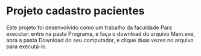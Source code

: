 # Projeto cadastro pacientes
 Este projeto foi desenvolvido como um trabalho da faculdade
 Para executar: entre na pasta Programa, e faça o download do arquivo Main.exe, abra a pasta Download do seu computador, e clique duas vezes
 no arquivo para executá-lo.
